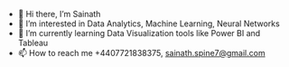 - 👋 Hi there, I’m Sainath
- 👀 I’m interested in Data Analytics, Machine Learning, Neural Networks
- 🌱 I’m currently learning Data Visualization tools like Power BI and Tableau
- 📫 How to reach me +4407721838375, sainath.spine7@gmail.com

<!---
Sainath455/Sainath455 is a ✨ special ✨ repository because its `README.md` (this file) appears on your GitHub profile.
You can click the Preview link to take a look at your changes.
--->
